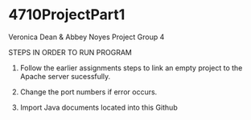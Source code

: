 # 4710ProjectPart1
Veronica Dean &amp; Abbey Noyes Project Group 4

STEPS IN ORDER TO RUN PROGRAM

1) Follow the earlier assignments steps to link an empty project to the Apache server sucessfully. 

2) Change the port numbers if error occurs. 

3) Import Java documents located into this Github
